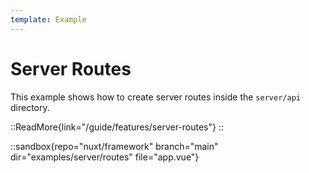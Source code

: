 ```yaml
---
template: Example
---
```


# Server Routes

This example shows how to create server routes inside the `server/api` directory.

::ReadMore{link="/guide/features/server-routes"}
::

::sandbox{repo="nuxt/framework" branch="main" dir="examples/server/routes" file="app.vue"}
